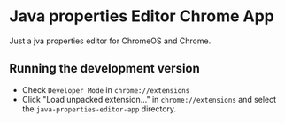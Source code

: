 # Java properties Editor Chrome App

Just a jva properties editor for ChromeOS and Chrome.

## Running the development version

* Check `Developer Mode` in `chrome://extensions`
* Click "Load unpacked extension..." in `chrome://extensions` and select the `java-properties-editor-app` directory.

